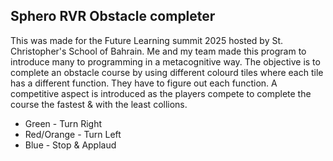 ## Sphero RVR Obstacle completer
This was made for the Future Learning summit 2025 hosted by St. Christopher's School of Bahrain. Me and my team made this program to introduce many to programming in a metacognitive way. The objective is to complete an obstacle course by using different colourd tiles where each tile has a different function. They have to figure out each function. A competitive aspect is introduced as the players compete to complete the course the fastest & with the least collions.

- Green - Turn Right 
- Red/Orange - Turn Left
- Blue - Stop & Applaud
